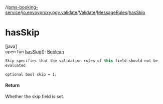 //[pms-booking-service](../../../../index.md)/[io.envoyproxy.pgv.validate](../../index.md)/[Validate](../index.md)/[MessageRules](index.md)/[hasSkip](has-skip.md)

# hasSkip

[java]\
open fun [hasSkip](has-skip.md)(): [Boolean](https://kotlinlang.org/api/core/kotlin-stdlib/kotlin/-boolean/index.html)

```kotlin
Skip specifies that the validation rules of this field should not be
evaluated

```
`optional bool skip = 1;`

#### Return

Whether the skip field is set.